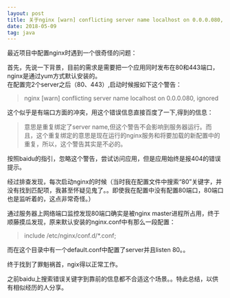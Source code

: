 ```yaml
---
layout: post
title: 关于nginx [warn] conflicting server name localhost on 0.0.0.080, ignored的解决方案 
date: 2018-05-09
tag: java
---
```


最近项目中配置nginx时遇到一个很奇怪的问题：

首先，先说一下背景，目前的需求是需要把一个应用同时发布在80和443端口，nginx是通过yum方式默认安装的。<br />
在配置完2个server之后（80、443）,启动时候报如下这个警告： <br />
>nginx [warn] conflicting server name localhost on 0.0.0.080, ignored

这个似乎是有端口方面的冲突，用这个错误信息直接百度了一下,得到的信息：
>意思是重复绑定了server name,但这个警告不会影响到服务器运行。而且，这个重复绑定的意思是现在运行的nginx服务和将要加载的新配置中的重复，所以，这个警告其实是不必的。

按照baidu的指引，忽略这个警告，尝试访问应用，但是应用始终是报404的错误提示。

经过排查发现，每次启动nginx的时候（当时我在配置文件中搜索“80”关键字，并没有找到匹配项，我甚至怀疑见鬼了。。即使我在配置中没有配置80端口，80端口也是监听着的，这点非常奇怪。）

通过服务器上网络端口监控发现80端口确实是被nginx master进程所占用，终于顺藤摸瓜发现，原来默认安装的nginx.conf中有那么一段配置：
>include /etc/nginx/conf.d/*.conf;

而在这个目录中有一个default.conf中配置了server并且listen 80。。

终于找到了罪魁祸首，ngix得以正常工作。

之前baidu上搜索错误关键字到靠前的信息都不合适这个场景。。特此总结，以供有相似经历的人分享。
